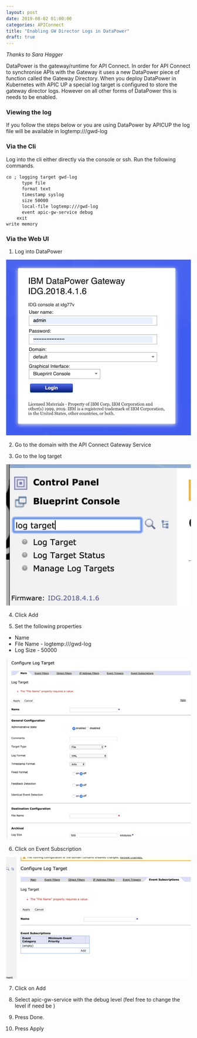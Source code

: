 ```yaml
---
layout: post
date: 2019-08-02 01:00:00
categories: APIConnect
title: "Enabling GW Director Logs in DataPower"
draft: true
---
```


*Thanks to Sara Hagger*

DataPower is the gateway/runtime for API Connect. In order for API Connect to synchronise APIs with the Gateway it uses a new DataPower piece of function called the Gateway Directory. When you deploy DataPower in Kubernetes with APIC UP a special log target is configured to store the gateway director logs. However on all other forms of DataPower this is needs to be enabled.


### Viewing the log

If you follow the steps below or you are using DataPower by APICUP the log file will be available in logtemp:///gwd-log


### Via the Cli

Log into the cli either directly via the console or ssh. Run the following commands.

```
co ; logging target gwd-log
      type file
      format text
      timestamp syslog
      size 50000
      local-file logtemp:///gwd-log
      event apic-gw-service debug
    exit
write memory
```


### Via the Web UI

1. Log into DataPower

![](/images/2019-08-02-1.png)

2. Go to the domain with the API Connect Gateway Service

3. Go to the log target

![](/images/2019-08-02-2.png)

4. Click Add

5. Set the following properties

* Name
* File Name - logtemp:///gwd-log
* Log Size - 50000

![](/images/2019-08-02-3.png)

6. Click on Event Subscription

![](/images/2019-08-02-4.png)

7. Click on Add

8. Select apic-gw-service with the debug level  (feel free to change the level if need be )

9. Press Done.

10. Press Apply
